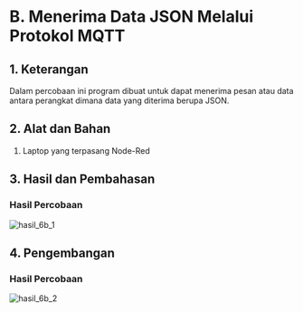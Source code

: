 # B. Menerima Data JSON Melalui Protokol MQTT

## 1. Keterangan

Dalam percobaan ini program dibuat untuk dapat menerima pesan atau data antara perangkat dimana data yang diterima berupa JSON.

## 2. Alat dan Bahan

1. Laptop yang terpasang Node-Red

## 3. Hasil dan Pembahasan

### Hasil Percobaan

![hasil_6b_1](https://github.com/milham08330/Embedded-System/assets/42812745/a4d05b07-61aa-4364-bec5-99834e10e095)

## 4. Pengembangan 

### Hasil Percobaan

![hasil_6b_2](https://github.com/milham08330/Embedded-System/assets/42812745/75a6f518-a5c2-4917-afbe-3003869e4c12)


